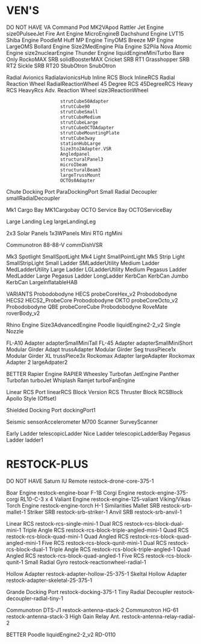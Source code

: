 VEN'S
======================================================================================

DO NOT HAVE
VA Command Pod			MK2VApod
Rattler Jet Engine		size0PulseeJet
Fire Ant Engine			MicroEngineB
Dachshund Engine		LVT15
Shiba Engine			PoodleM
Huff MP Engine			TinyOMS
Breeze MP Engine		LargeOMS
Bollard Engine			Size2MedEngine
Pila Engine				S2Pila
Nova Atomic Engine		size2nuclearEngine
Thunder Engine			liquidEngineMiniTurbo		Bare Only
RockoMAX SRB			solidBoosterMAX
Cricket SRB				RT1
Grasshopper SRB			RT2
Sickle SRB				RT20
SbubOtron				SnubOtron

Radial Avionics			RadialavionicsHub
Inline RCS Block		InlineRCS
Radial Reaction Wheel	RadialReactionWheel
45 Degree RCS			45DegreeRCS
Heavy RCS				HeavyRcs
Adv. Reaction Wheel		size3ReactionWheel

						strutCube50Adapter
						strutCube90
						strutCubeSmall
						strutCubeMedium
						strutCubeLarge
						strutCubeOCTOAdapter
						strutCubeMountingPlate
						strutCube3way
						stationHubLarge
						Size3to2Adapter.VSR
						Angledpanel
						structuralPanel3
						microIbeam
						structuralBeam3
						largeTrussMount
						OCTOs0Adapter

Chute Docking Port		ParaDockingPort
Small Radial Decoupler	smallRadialDecoupler

Mk1 Cargo Bay			MK1Cargobay
OCTO Service Bay		OCTOServiceBay

Large Landing Leg		largeLandingLeg

2x3 Solar Panels		1x3WPanels
Mini RTG				rtgMini

Communotron 88-88-V		commDishVSR

Mk3 Spotlight			SmallSpotLight
Mk4 Light				SmallPointLight
Mk5 Strip Light			SmallStripLight
Small Ladder			SMLadderUtility
Medium Ladder			MedLadderUtility
Large Ladder			LGLadderUtility
Medium Pegasus Ladder	MedLadder
Large Pegasus Ladder	LongLadder
KerbCan					KerbCan
Jumbo KerbCan			LargeInflatableHAB

VARIANTS
Probodobodyne HECS		probeCoreHex_v2
Probodobodyne HECS2		HECS2_ProbeCore
Probodobodyne OKTO		probeCoreOcto_v2
Probodobodyne QBE		probeCoreCube
Probodobodyne RoveMate	roverBody_v2

Rhino Engine			Size3AdvancedEngine
Poodle					liquidEngine2-2_v2			Single Nozzle

FL-A10 Adapter			adapterSmallMiniTall
FL-45 Adapter			adapterSmallMiniShort
Modular Girder Adapt	trussAdapter
Modular Girder Seg		trussPiece1x
Modular Girder XL		trussPiece3x
Rockomax Adapter		largeAdapter
Rockomax Adapter 2		largeAdpater2

BETTER
Rapier Engine			RAPIER
Wheesley Turbofan		JetEngine
Panther Turbofan		turboJet
Whiplash Ramjet			turboFanEngine

Linear RCS Port			linearRCS							Block Version
RCS Thruster Block		RCSBlock							Apollo Style (Offset)

Shielded Docking Port	dockingPort1

Seismic					sensorAccelerometer
M700 Scanner			SurveyScanner

Early Ladder			telescopicLadder
Nice Ladder				telescopicLadderBay
Pegasus Ladder			ladder1





RESTOCK-PLUS
======================================================================================
DO NOT HAVE
Saturn IU Remote		restock-drone-core-375-1

Boar Engine				restock-engine-boar					F-1B
Corgi Engine			restock-engine-375-corgi			RL10-C-3 x 4
Valiant Engine			restock-engine-125-valiant			Viking/Vikas
Torch Engine			restock-engine-torch				H-1 Similarities
Mallet SRB				restock-srb-mallet-1
Striker SRB				restock-srb-striker-1
Anvil SRB				restock-srb-anvil-1

Linear RCS				restock-rcs-single-mini-1
Dual RCS				restock-rcs-block-dual-mini-1
Triple Angle RCS		restock-rcs-block-triple-angled-mini-1
Quad RCS				restock-rcs-block-quad-mini-1
Quad Angled RCS			restock-rcs-block-quad-angled-mini-1
Five RCS				restock-rcs-block-qunit-mini-1
Dual RCS				restock-rcs-block-dual-1
Triple Angle RCS		restock-rcs-block-triple-angled-1
Quad Angled RCS			restock-rcs-block-quad-angled-1
Five RCS				restock-rcs-block-qunit-1
Small Radial Gyro		restock-reactionwheel-radial-1

Hollow Adapter			restock-adapter-hollow-25-375-1
Skeltal Hollow Adapter	restock-adapter-skeletal-25-375-1

Grande Docking Port		restock-docking-375-1
Tiny Radial Decoupler	restock-decoupler-radial-tiny-1

Communotron DTS-J1		restock-antenna-stack-2
Communotron HG-61		restock-antenna-stack-3
High Gain Relay Ant.	restock-antenna-relay-radial-2



BETTER
Poodle					liquidEngine2-2_v2					RD-0110	



